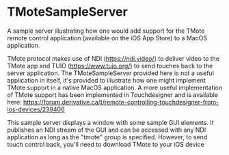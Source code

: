 # TMoteSampleServer
A sample server illustrating how one would add support for the TMote remote control application (available on the iOS App Store) to a MacOS application. 

TMote protocol makes use of NDI (https://ndi.video/) to deliver video to the TMote app and TUIO (https://www.tuio.org/) to send touches back to the server application. The TMoteSampleServer provided here is not a useful application in itself, it's provided to illustrate how one might implement TMote support in a native MacOS application. A more useful implementation of TMote support has been implemented in Touchdesigner and is available here: https://forum.derivative.ca/t/remote-controlling-touchdesigner-from-ios-devices/239406

This sample server displays a window with some sample GUI elements. It publishes an NDI stream of the GUI and can be accessed with any NDI application as long as the "tmote" group is specified. However, to send touch control back, you'll need to download TMote to your iOS device

